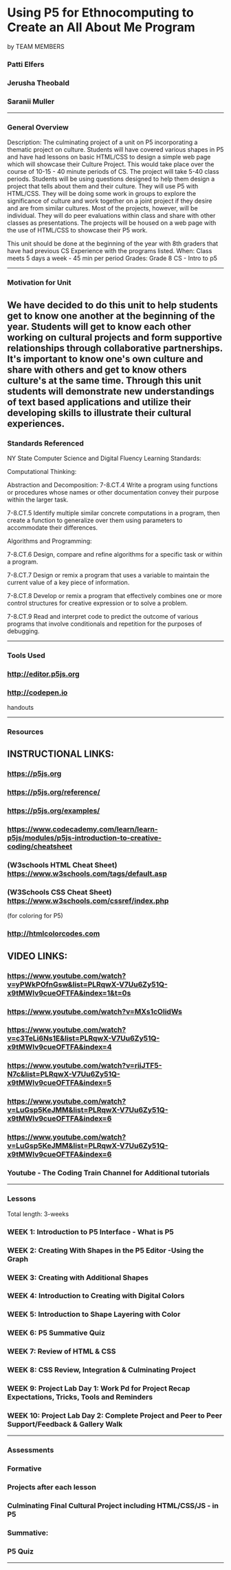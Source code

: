 # Using P5 for Ethnocomputing to Create an All About Me Program
by TEAM MEMBERS
### Patti Elfers
### Jerusha Theobald
### Saranii Muller
-----

### General Overview

Description: 
The culminating project of a unit on P5 incorporating a thematic project on culture.  Students will have covered various shapes in P5 and have had lessons on basic HTML/CSS to design a simple web page which will showcase their Culture Project.  This would take place over  the course of 10-15 - 40 minute periods of CS.  The project will take 5-40 class periods.  Students will be using questions designed to help them design a project that tells about them and their culture.  They will use P5 with HTML/CSS.  They will be doing some work in groups to explore the significance of culture and work together on a joint project if they desire and are from similar cultures.  Most of the projects, however, will be individual.  They will do peer evaluations within class and share with other classes as presentations.  The projects will be housed on a web page with the use of HTML/CSS to showcase their P5 work.

This unit should be done at the beginning of the year with 8th graders that have had previous CS Experience with the programs listed. 
When: Class meets 5 days a week - 45 min per period
Grades: Grade 8 CS - Intro to p5

---

### Motivation for Unit

We have decided to do this unit to help students get to know one another at the beginning of the year.  Students will get to know each other working on cultural projects and form supportive relationships through collaborative partnerships.  It's important to know one's own culture and share with others and get to know others culture's at the same time. Through this unit students will demonstrate new understandings of text based applications and utilize their developing skills to illustrate their cultural experiences.
---

### Standards Referenced

NY State Computer Science and Digital Fluency Learning Standards:

Computational Thinking:

Abstraction and Decomposition:
7-8.CT.4 Write a program using functions or procedures whose names or other documentation convey their purpose within the larger task. 

7-8.CT.5 Identify multiple similar concrete computations in a program, then create a function to generalize over them using parameters to accommodate their differences. 

Algorithms and Programming:

7-8.CT.6 Design, compare and refine algorithms for a specific task or within a program. 

7-8.CT.7 Design or remix a program that uses a variable to maintain the current value of a key piece of information. 

7-8.CT.8 Develop or remix a program that effectively combines one or more control structures for creative expression or to solve a problem. 

7-8.CT.9 Read and interpret code to predict the outcome of various programs that involve conditionals and repetition for the purposes of debugging. 





---

### Tools Used

### http://editor.p5js.org 
### http://codepen.io
handouts

---

### Resources
## INSTRUCTIONAL LINKS:
### https://p5js.org
### https://p5js.org/reference/
### https://p5js.org/examples/
### https://www.codecademy.com/learn/learn-p5js/modules/p5js-introduction-to-creative-coding/cheatsheet
### (W3schools HTML Cheat Sheet) https://www.w3schools.com/tags/default.asp 
### (W3Schools CSS Cheat Sheet) https://www.w3schools.com/cssref/index.php 
(for coloring for P5)
###  http://htmlcolorcodes.com 
## VIDEO LINKS:
### https://www.youtube.com/watch?v=yPWkPOfnGsw&list=PLRqwX-V7Uu6Zy51Q-x9tMWIv9cueOFTFA&index=1&t=0s
### https://www.youtube.com/watch?v=MXs1cOlidWs
### https://www.youtube.com/watch?v=c3TeLi6Ns1E&list=PLRqwX-V7Uu6Zy51Q-x9tMWIv9cueOFTFA&index=4
### https://www.youtube.com/watch?v=riiJTF5-N7c&list=PLRqwX-V7Uu6Zy51Q-x9tMWIv9cueOFTFA&index=5
### https://www.youtube.com/watch?v=LuGsp5KeJMM&list=PLRqwX-V7Uu6Zy51Q-x9tMWIv9cueOFTFA&index=6
### https://www.youtube.com/watch?v=LuGsp5KeJMM&list=PLRqwX-V7Uu6Zy51Q-x9tMWIv9cueOFTFA&index=6
### Youtube - The Coding Train Channel for Additional tutorials
---

### Lessons
Total length: 3-weeks
### WEEK 1: Introduction to P5 Interface - What is P5

### WEEK 2: Creating With Shapes in the P5 Editor -Using the Graph

### WEEK 3:  Creating with Additional Shapes

### WEEK 4: Introduction to Creating with Digital Colors

### WEEK 5: Introduction to Shape Layering with Color

### WEEK 6:  P5 Summative Quiz

### WEEK 7: Review of HTML & CSS

### WEEK 8: CSS Review, Integration & Culminating Project

### WEEK 9: Project Lab Day 1: Work Pd for Project Recap Expectations, Tricks, Tools and Reminders 

### WEEK 10: Project Lab Day 2: Complete Project and Peer to Peer Support/Feedback  & Gallery Walk




---

### Assessments
### Formative
### Projects after each lesson 
### Culminating Final Cultural Project including HTML/CSS/JS - in P5
### Summative:
### P5 Quiz

---
